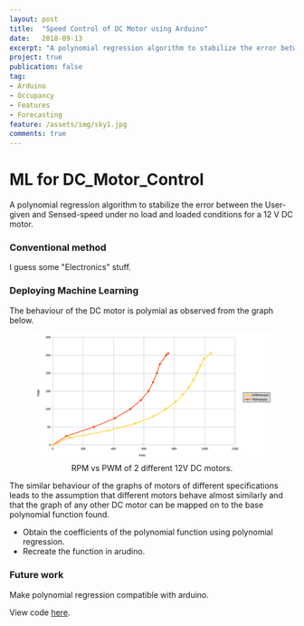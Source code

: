 ```yaml
---
layout: post
title:  "Speed Control of DC Motor using Arduino"
date:   2018-09-13
excerpt: "A polynomial regression algorithm to stabilize the error between the user and sense speed under no load and loaded conditions for a 12 V DC motor."
project: true
publication: false
tag:
- Arduino 
- Occupancy
- Features
- Forecasting
feature: /assets/img/sky1.jpg
comments: true
---
```

# ML for DC_Motor_Control

A polynomial regression algorithm to stabilize the error between the User-given and Sensed-speed under no load and loaded conditions for a 12 V DC motor.


### Conventional method

I guess some "Electronics" stuff.

### Deploying Machine Learning 
 The behaviour of the DC motor is polymial as observed from the graph below.

<figure>
	<a href="https://www.sharansundar.com/Pro_DC_Motor/"><img src="/assets/img/Graph.png"></a>
	<figcaption> <center>RPM vs PWM of 2 different 12V DC motors.</center> </figcaption>
</figure>

The similar behaviour of the graphs of motors of different specifications leads to the assumption that different motors behave almost similarly and that the graph of any other DC motor can be mapped on to the base polynomial function found.
* Obtain the coefficients of the polynomial function using polynomial regression.
* Recreate the function in arudino.

### Future work
Make polynomial regression compatible with arduino.

View code <a href="https://github.com/Sharan-Sundar/DC_Motor_Control_using_ML" target=" ">here</a>.
